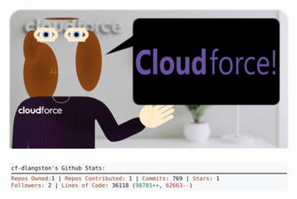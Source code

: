 <!-- 
Version 3.0.189
Built Sat Jan 18 2025 05:19:13 GMT+0000 (Coordinated Universal Time)
-->

<h1 align="center">
  <a href="https://github.com/dylanlangston/dylanlangston/tree/master/src" title="Click to View Source">
    <picture width="100%" alt="Dylan">
      <source media="(prefers-color-scheme: dark)" srcset="dylan-dark.svg?version=3.0.189">
      <img src="dylan-light.svg?version=3.0.189" alt="Dylan">
    </picture>
  </a>
</h1>

<div align="center">
  <picture width="100%" alt="Profile Info and Stats">
    <source media="(prefers-color-scheme: dark)" srcset="stats-dark.svg?version=3.0.189">
    <img src="stats-light.svg?version=3.0.189" alt="Profile Info and Stats">
  </picture>
</div>
